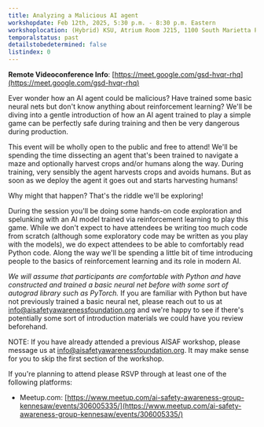 ```yaml
---
title: Analyzing a Malicious AI agent
workshopdate: Feb 12th, 2025, 5:30 p.m. - 8:30 p.m. Eastern
workshoplocation: (Hybrid) KSU, Atrium Room J215, 1100 South Marietta Pkwy SE, Marietta, GA. For remote see description.
temporalstatus: past
detailstobedetermined: false
listindex: 0
---
```


**Remote Videoconference Info**: [https://meet.google.com/gsd-hvqr-rhq](https://meet.google.com/gsd-hvqr-rhq)

Ever wonder how an AI agent could be malicious? Have trained some basic neural
nets but don't know anything about reinforcement learning? We'll be diving into
a gentle introduction of how an AI agent trained to play a simple game can be
perfectly safe during training and then be very dangerous during production.

This event will be wholly open to the public and free to attend!
We'll be spending the time dissecting an agent that's been trained to navigate a
maze and optionally harvest crops and/or humans along the way. During training,
very sensibly the agent harvests crops and avoids humans. But as soon as we
deploy the agent it goes out and starts harvesting humans!

Why might that happen? That's the riddle we'll be exploring!

During the session you'll be doing some hands-on code exploration and spelunking
with an AI model trained via reinforcement learning to play this game. While we
don't expect to have attendees be writing too much code from scratch (although
some exploratory code may be written as you play with the models), we do expect
attendees to be able to comfortably read Python code. Along the way we'll be
spending a little bit of time introducing people to the basics of reinforcement
learning and its role in modern AI.

*We will assume that participants are comfortable with Python and have
constructed and trained a basic neural net before with some sort of autograd
library such as PyTorch.* If you are familiar with Python but have not
previously trained a basic neural net, please reach out to us at
info@aisafetyawarenessfoundation.org and we're happy to see if there's
potentially some sort of introduction materials we could have you review
beforehand.

NOTE: If you have already attended a previous AISAF workshop, please message us
at info@aisafetyawarenessfoundation.org. It may make sense for you to skip the
first section of the workshop.

If you're planning to attend please RSVP through at least one of the following platforms:

+ Meetup.com: [https://www.meetup.com/ai-safety-awareness-group-kennesaw/events/306005335/](https://www.meetup.com/ai-safety-awareness-group-kennesaw/events/306005335/)
